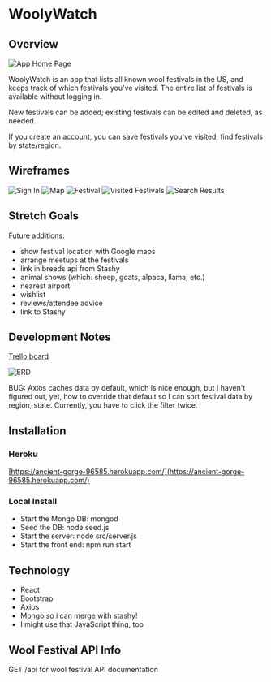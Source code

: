 
# WoolyWatch

## Overview

![App Home Page](assets/appHome.png)

WoolyWatch is an app that lists all known wool festivals in the US, and keeps track of which festivals you've visited. The entire list of festivals is available without logging in.

New festivals can be added; existing festivals can be edited and deleted, as needed.

If you create an account, you can save festivals you've visited, find festivals by state/region.

## Wireframes

![Sign In](assets/IMG_7041.JPG)
![Map](assets/IMG_7042.JPG)
![Festival](assets/IMG_7043.JPG)
![Visited Festivals](assets/IMG_7044.JPG)
![Search Results](assets/IMG_7045.JPG)


## Stretch Goals

Future additions:
* show festival location with Google maps
* arrange meetups at the festivals
* link in breeds api from Stashy
* animal shows (which: sheep, goats, alpaca, llama, etc.)
* nearest airport
* wishlist
* reviews/attendee advice
* link to Stashy


## Development Notes

[Trello board](https://trello.com/b/z4T0eaGs/woolywatch)

![ERD](assets/ERD.JPG)

BUG: Axios caches data by default, which is nice enough, but I haven't figured out, yet, how to override that default so I can sort festival data by region, state. Currently, you have to click the filter twice.


## Installation

### Heroku
[https://ancient-gorge-96585.herokuapp.com/](https://ancient-gorge-96585.herokuapp.com/)

### Local Install
* Start the Mongo DB: mongod
* Seed the DB: node seed.js
* Start the server: node src/server.js
* Start the front end: npm run start

## Technology

* React 
* Bootstrap
* Axios
* Mongo so i can merge with stashy!
* I might use that JavaScript thing, too


## Wool Festival API Info

GET /api for wool festival API documentation

